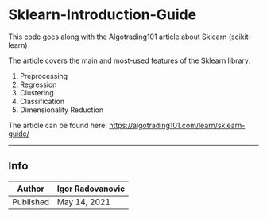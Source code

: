 # Sklearn-Introduction-Guide

This code goes along with the Algotrading101 article about Sklearn (scikit-learn)

The article covers the main and most-used features of the Sklearn library:

1. Preprocessing
2. Regression
3. Clustering
4. Classification
5. Dimensionality Reduction

The article can be found here: https://algotrading101.com/learn/sklearn-guide/

-----------
Info
-----------

| Author | Igor Radovanovic
--- | ---
| Published | May 14, 2021
